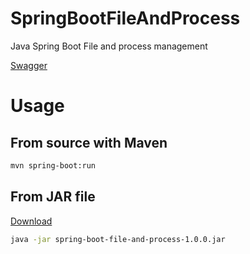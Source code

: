 # SpringBootFileAndProcess

Java Spring Boot File and process management

[Swagger](http://localhost:8181/swagger-ui/index.html)

# Usage

## From source with Maven

```bash
mvn spring-boot:run
```

## From JAR file

[Download](https://github.com/tiogars?tab=packages&repo_name=SpringBootFileAndProcess)

```bash
java -jar spring-boot-file-and-process-1.0.0.jar
```
